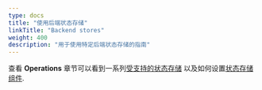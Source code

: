 ```yaml
---
type: docs
title: "使用后端状态存储"
linkTitle: "Backend stores"
weight: 400
description: "用于使用特定后端状态存储的指南"
---
```


查看 **Operations** 章节可以看到一系列[受支持的状态存储]({{X1X}}) 以及如何设置[状态存储组件]({{X2X}}).